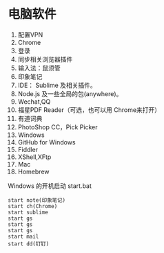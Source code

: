 # 电脑软件
1. 配置VPN
1. Chrome
  1. 登录
  1. 同步相关浏览器插件
1. 输入法：鼠须管
1. 印象笔记
1. IDE： Sublime 及相关插件。
1. Node.js 及一些全局的包(anywhere)。
1. Wechat,QQ
1. 福星PDF Reader（可选，也可以用 Chrome来打开）
1. 有道词典
1. PhotoShop CC，Pick Picker
1. Windows
  1. GitHub for Windows
  1. Fiddler
  1. XShell,XFtp
1. Mac
  1. Homebrew

Windows 的开机启动 start.bat
```
start note(印象笔记)
start ch(Chrome)
start sublime
start gs
start gs
start gs
start mail
start dd(钉钉)
```


